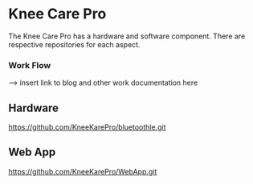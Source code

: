 # Knee Care Pro
The Knee Care Pro has a hardware and software component. There are respective repositories for each aspect.

### Work Flow
--> insert link to blog and other work documentation here

## Hardware
https://github.com/KneeKarePro/bluetoothle.git

## Web App
https://github.com/KneeKarePro/WebApp.git


<!--

**Here are some ideas to get you started:**

🙋‍♀️ A short introduction - what is your organization all about?
🌈 Contribution guidelines - how can the community get involved?
👩‍💻 Useful resources - where can the community find your docs? Is there anything else the community should know?
🍿 Fun facts - what does your team eat for breakfast?
🧙 Remember, you can do mighty things with the power of [Markdown](https://docs.github.com/github/writing-on-github/getting-started-with-writing-and-formatting-on-github/basic-writing-and-formatting-syntax)
-->
